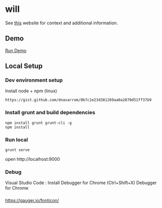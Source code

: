# will

See [this](https://dnavarrom.github.io/pages/will) website for context and additional information. 

## Demo

[Run Demo](https://dnavarrom.github.io/demo/will)


## Local Setup

### Dev environment setup

Install node + npm (linux)

```
https://gist.github.com/dnavarrom/0b7c1e23d381269aa0a2870d51ff37b9
```

### Install grunt and build dependencies

```
npm install grunt grunt-cli -g
npm install

```

### Run local

```
grunt serve

```

open http://localhost:9000

### Debug

Visual Studio Code : Install Debugger for Chrome (Ctrl+Shift+X) Debugger for Chrome


### 

https://gauger.io/fonticon/

